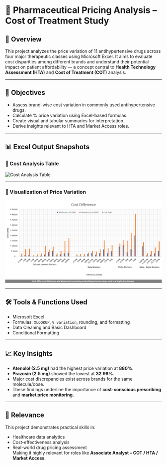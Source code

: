 # 💊 Pharmaceutical Pricing Analysis – Cost of Treatment Study

## 📌 Overview
This project analyzes the price variation of 11 antihypertensive drugs across four major therapeutic classes using Microsoft Excel. It aims to evaluate cost disparities among different brands and understand their potential impact on patient affordability — a concept central to **Health Technology Assessment (HTA)** and **Cost of Treatment (COT)** analysis.

---

## 🎯 Objectives
- Assess brand-wise cost variation in commonly used antihypertensive drugs.
- Calculate % price variation using Excel-based formulas.
- Create visual and tabular summaries for interpretation.
- Derive insights relevant to HTA and Market Access roles.

---

## 📊 Excel Output Snapshots

### 🔹 Cost Analysis Table

![Cost Analysis Table](https://github.com/xniraj/Cost-of-Treatment-Analysis-Antihypertensives/blob/main/Costanalysis.png)

---

### 🔹 Visualization of Price Variation

![Chart](https://github.com/xniraj/Cost-of-Treatment-Analysis-Antihypertensives/blob/main/Chart.png)

---

## 🛠️ Tools & Functions Used
- Microsoft Excel  
- Formulas: `XLOOKUP`, `% variation`, rounding, and formatting  
- Data Cleaning and Basic Dashboard  
- Conditional Formatting

---

## 📈 Key Insights
- **Atenolol (2.5 mg)** had the highest price variation at **880%**.
- **Prazosin (2.5 mg)** showed the lowest at **32.98%**.
- Major cost discrepancies exist across brands for the same molecule/dose.
- These findings underline the importance of **cost-conscious prescribing** and **market price monitoring**.

---

## 📌 Relevance
This project demonstrates practical skills in:
- Healthcare data analytics
- Cost-effectiveness analysis
- Real-world drug pricing assessment  
Making it highly relevant for roles like **Associate Analyst – COT / HTA / Market Access**.
